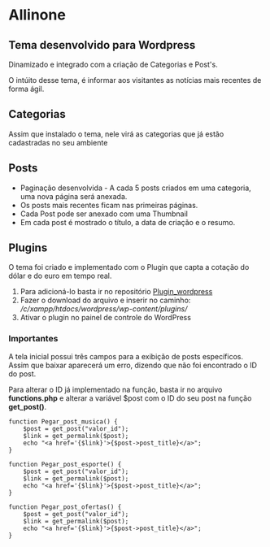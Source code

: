 # Allinone
## Tema desenvolvido para **Wordpress**
Dinamizado e integrado com a criação de Categorias e Post's. 

O intúito desse tema, é informar aos visitantes as notícias mais recentes de forma ágil.

## Categorias
   Assim que instalado o tema, nele virá as categorias que já estão cadastradas no seu ambiente

## Posts
* Paginação desenvolvida - A cada 5 posts criados em uma categoria, uma nova página será anexada. 
* Os posts mais recentes ficam nas primeiras páginas.
* Cada Post pode ser anexado com uma Thumbnail
* Em cada post é mostrado o título, a data de criação e o resumo.

## Plugins
   O tema foi criado e implementado com o Plugin que capta a cotação do dólar e do euro em tempo real.

1. Para adicioná-lo basta ir no repositório [Plugin_wordpress](https://github.com/giovanef16-sys/Plugin_wordpress)
2. Fazer o download do arquivo e inserir no caminho: */c/xampp/htdocs/wordpress/wp-content/plugins/*
3. Ativar o plugin no painel de controle do WordPress

### Importantes
A tela inicial possui três campos para a exibição de posts específicos. Assim que baixar aparecerá um erro, dizendo que não foi encontrado o ID do post.

Para alterar o ID já implementado na função, basta ir no arquivo **functions.php** e alterar a variável $post com o ID do seu post na função **get_post()**.

    function Pegar_post_musica() {
        $post = get_post("valor_id");
        $link = get_permalink($post);
        echo "<a href='{$link}'>{$post->post_title}</a>";
    }

    function Pegar_post_esporte() {
        $post = get_post("valor_id");
        $link = get_permalink($post);
        echo "<a href='{$link}'>{$post->post_title}</a>";
    }

    function Pegar_post_ofertas() {
        $post = get_post("valor_id");
        $link = get_permalink($post);
        echo "<a href='{$link}'>{$post->post_title}</a>";
    }
